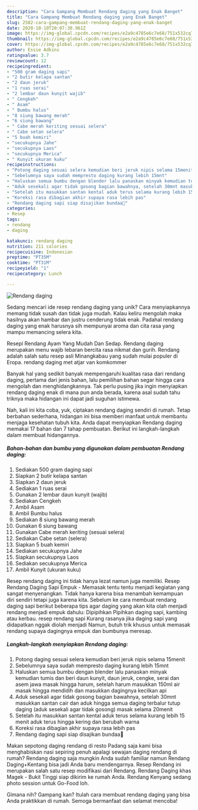 ```yaml
---
description: "Cara Gampang Membuat Rendang daging yang Enak Banget"
title: "Cara Gampang Membuat Rendang daging yang Enak Banget"
slug: 2582-cara-gampang-membuat-rendang-daging-yang-enak-banget
date: 2020-10-10T20:07:30.961Z
image: https://img-global.cpcdn.com/recipes/e2a9c4785e6c7e68/751x532cq70/rendang-daging-foto-resep-utama.jpg
thumbnail: https://img-global.cpcdn.com/recipes/e2a9c4785e6c7e68/751x532cq70/rendang-daging-foto-resep-utama.jpg
cover: https://img-global.cpcdn.com/recipes/e2a9c4785e6c7e68/751x532cq70/rendang-daging-foto-resep-utama.jpg
author: Essie Adkins
ratingvalue: 3.7
reviewcount: 12
recipeingredient:
- "500 gram daging sapi"
- "2 butir kelapa santan"
- "2 daun jeruk"
- "1 ruas serai"
- "2 lembar daun kunyit wajib"
- " Cengkeh"
- " Asam"
- " Bumbu halus"
- "8 siung bawang merah"
- "6 siung bawang"
- " Cabe merah keriting sesuai selera"
- " Cabe setan selera"
- "5 buah kemiri"
- "secukupnya Jahe"
- "secukupnya Laos"
- "secukupnya Merica"
- " Kunyit ukuran kuku"
recipeinstructions:
- "Potong daging sesuai selera kemudian beri jeruk nipis selama 15menit"
- "Sebelumnya saya sudah mempresto daging kurang lebih 15mnt"
- "Haluskan semua bumbu dengan blender lalu panaskan minyak kemudian tumis dan beri daun kunyit, daun jeruk, cengke, serai dan asem jawa masak hingga harum, setelah harum masukkan 150ml air masak hingga mendidih dan masukkan dagingnya kecilkan api"
- "Aduk sesekali agar tidak gosong bagian bawahnya, setelah 30mnt masukkan santan cair dan aduk hingga semua daging terbalur tutup daging (aduk sesekali agar tidak gosong) masak selama 20menit"
- "Setelah itu masukkan santan kental aduk terus selama kurang lebih 15 menit aduk terus hingga kering dan berubah warna"
- "Koreksi rasa dibagian akhir supaya rasa lebih pas"
- "Rendang daging sapi siap disajikan bundaa🥰"
categories:
- Resep
tags:
- rendang
- daging

katakunci: rendang daging 
nutrition: 211 calories
recipecuisine: Indonesian
preptime: "PT35M"
cooktime: "PT31M"
recipeyield: "1"
recipecategory: Lunch

---
```



![Rendang daging](https://img-global.cpcdn.com/recipes/e2a9c4785e6c7e68/751x532cq70/rendang-daging-foto-resep-utama.jpg)

Sedang mencari ide resep rendang daging yang unik? Cara menyiapkannya memang tidak susah dan tidak juga mudah. Kalau keliru mengolah maka hasilnya akan hambar dan justru cenderung tidak enak. Padahal rendang daging yang enak harusnya sih mempunyai aroma dan cita rasa yang mampu memancing selera kita.

Resepi Rendang Ayam Yang Mudah Dan Sedap. Rendang daging merupakan menu wajib lebaran bercita rasa nikmat dan gurih. Rendang adalah salah satu resep asli Minangkabau yang sudah mulai populer di Eropa. rendang daging met atjar van komkommer

Banyak hal yang sedikit banyak mempengaruhi kualitas rasa dari rendang daging, pertama dari jenis bahan, lalu pemilihan bahan segar hingga cara mengolah dan menghidangkannya. Tak perlu pusing jika ingin menyiapkan rendang daging enak di mana pun anda berada, karena asal sudah tahu triknya maka hidangan ini dapat jadi suguhan istimewa.


Nah, kali ini kita coba, yuk, ciptakan rendang daging sendiri di rumah. Tetap berbahan sederhana, hidangan ini bisa memberi manfaat untuk membantu menjaga kesehatan tubuh kita. Anda dapat menyiapkan Rendang daging memakai 17 bahan dan 7 tahap pembuatan. Berikut ini langkah-langkah dalam membuat hidangannya.

<!--inarticleads1-->

##### Bahan-bahan dan bumbu yang digunakan dalam pembuatan Rendang daging:

1. Sediakan 500 gram daging sapi
1. Siapkan 2 butir kelapa santan
1. Siapkan 2 daun jeruk
1. Sediakan 1 ruas serai
1. Gunakan 2 lembar daun kunyit (wajib)
1. Sediakan  Cengkeh
1. Ambil  Asam
1. Ambil  Bumbu halus
1. Sediakan 8 siung bawang merah
1. Gunakan 6 siung bawang
1. Gunakan  Cabe merah keriting (sesuai selera)
1. Sediakan  Cabe setan (selera)
1. Siapkan 5 buah kemiri
1. Sediakan secukupnya Jahe
1. Siapkan secukupnya Laos
1. Sediakan secukupnya Merica
1. Ambil  Kunyit (ukuran kuku)


Resep rendang daging ini tidak hanya lezat namun juga memiliki. Resep Rendang Daging Sapi Empuk - Memasak tentu tentu menjadi kegiatan yang sangat menyenangkan. Tidak hanya karena bisa menambah kemampuan diri sendiri tetapi juga karena kita. Sebelum ke cara membuat rendang daging sapi berikut beberapa tips agar daging yang akan kita olah menjadi rendang menjadi empuk dahulu: Dipipihkan Pipihkan daging sapi, kambing atau kerbau. resep rendang sapi Kurang rasanya jika daging sapi yang didapatkan nggak diolah menjadi Namun, butuh trik khusus untuk memasak rendang supaya dagingnya empuk dan bumbunya meresap. 

<!--inarticleads2-->

##### Langkah-langkah menyiapkan Rendang daging:

1. Potong daging sesuai selera kemudian beri jeruk nipis selama 15menit
1. Sebelumnya saya sudah mempresto daging kurang lebih 15mnt
1. Haluskan semua bumbu dengan blender lalu panaskan minyak kemudian tumis dan beri daun kunyit, daun jeruk, cengke, serai dan asem jawa masak hingga harum, setelah harum masukkan 150ml air masak hingga mendidih dan masukkan dagingnya kecilkan api
1. Aduk sesekali agar tidak gosong bagian bawahnya, setelah 30mnt masukkan santan cair dan aduk hingga semua daging terbalur tutup daging (aduk sesekali agar tidak gosong) masak selama 20menit
1. Setelah itu masukkan santan kental aduk terus selama kurang lebih 15 menit aduk terus hingga kering dan berubah warna
1. Koreksi rasa dibagian akhir supaya rasa lebih pas
1. Rendang daging sapi siap disajikan bundaa🥰


Makan sepotong daging rendang di resto Padang saja kami bisa menghabiskan nasi sepiring penuh apalagi sewajan daging rendang di rumah? Rendang daging saja mungkin Anda sudah familiar namun Rendang Daging+Kentang bisa jadi Anda baru mendengarnya. Resep Rendang ini merupakan salah satu resep modifikasi dari Rendang. Rendang Daging khas Magek - Bukit Tinggi siap dikirim ke rumah Anda. Rendang Kenyang sedang photo session untuk Go-Food loh. 

Gimana nih? Gampang kan? Itulah cara membuat rendang daging yang bisa Anda praktikkan di rumah. Semoga bermanfaat dan selamat mencoba!
